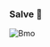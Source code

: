 ### Salve 👋

<!--
**ViniciusTeixeiraBarreto/ViniciusTeixeiraBarreto** is a ✨ _special_ ✨ repository because its `README.md` (this file) appears on your GitHub profile.

Here are some ideas to get you started:

- 🔭 I’m currently working on ...
- 🌱 I’m currently learning ...
- 👯 I’m looking to collaborate on ...
- 🤔 I’m looking for help with ...
- 💬 Ask me about ...
- 📫 How to reach me: ...
- 😄 Pronouns: ...
- ⚡ Fun fact: ...
-->

![Bmo](https://user-images.githubusercontent.com/38351639/182689268-6933e97b-4044-4d9d-b206-9ea6dc4addc2.gif)
